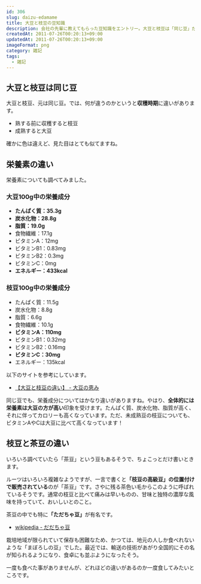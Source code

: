 ```yaml
---
id: 306
slug: daizu-edamame
title: 大豆と枝豆の豆知識
description: 会社の先輩に教えてもらった豆知識をエントリー。大豆と枝豆は「同じ豆」だった。恥ずかしながら、完全に別物だと思ってました。
createdAt: 2011-07-26T00:20:13+09:00
updatedAt: 2011-07-26T00:20:13+09:00
imageFormat: png
category: 雑記
tags:
  - 雑記
---
```


## 大豆と枝豆は同じ豆

大豆と枝豆、元は同じ豆。では、何が違うのかというと<strong>収穫時期</strong>に違いがあります。

* 熟する前に収穫すると枝豆
* 成熟すると大豆

確かに色は違えど、見た目はとても似てますね。

## 栄養素の違い

栄養素についても調べてみました。

### 大豆100g中の栄養成分

* <strong>たんぱく質：35.3g </strong>  
* <strong>炭水化物：28.8g</strong>  
* <strong>脂質：19.0g</strong>  
* 食物繊維：17.1g  
* ビタミンA：12mg  
* ビタミンB1：0.83mg  
* ビタミンB2：0.3mg  
* ビタミンC：0mg  
* <strong>エネルギー：433kcal</strong>

### 枝豆100g中の栄養成分

* たんぱく質：11.5g  
* 炭水化物：8.8g  
* 脂質：6.6g  
* 食物繊維：10.1g  
* <strong>ビタミンA：110mg</strong>  
* ビタミンB1：0.32mg  
* ビタミンB2：0.16mg  
* <strong>ビタミンC：30mg</strong>
* エネルギー：135kcal

以下のサイトを参考にしています。

* <a href="http://www.soybeandai2.com/process/difference.html" target="_blank">【大豆と枝豆の違い】 - 大豆の恵み</a>

同じ豆でも、栄養成分についてはかなり違いがありますね。やはり、<strong>全体的には栄養素は大豆の方が高い</strong>印象を受けます。たんぱく質、炭水化物、脂質が高く、それに伴ってカロリーも高くなっています。ただ、未成熟豆の枝豆についても、ビタミンAやCは大豆に比べて高くなっています！

## 枝豆と茶豆の違い

いろいろ調べていたら「茶豆」という豆もあるそうで、ちょこっとだけ書いときます。

ルーツはいろいろ複雑なようですが、一言で書くと<strong>「枝豆の高級豆」の位置付けで販売されている</strong>のが「茶豆」です。さやに残る茶色い毛からこのように呼ばれているそうです。通常の枝豆と比べて痛みは早いものの、甘味と独特の濃厚な風味を持っていて、おいしいとのこと。

茶豆の中でも特に<strong>「ただちゃ豆」</strong>が有名です。

* <a href="http://ja.wikipedia.org/wiki/%E3%81%A0%E3%81%A0%E3%81%A1%E3%82%83%E8%B1%86" target="_blank">wikipedia - だだちゃ豆</a>

栽培地域が限られていて保存も困難なため、かつては、地元の人しか食べれないような「まぼろしの豆」でした。最近では、輸送の技術があがり全国的にその名が知られるようになり、食卓にも並ぶようになったそう。

一度も食べた事がありませんが、どれほどの違いがあるのか一度食してみたいところです。
